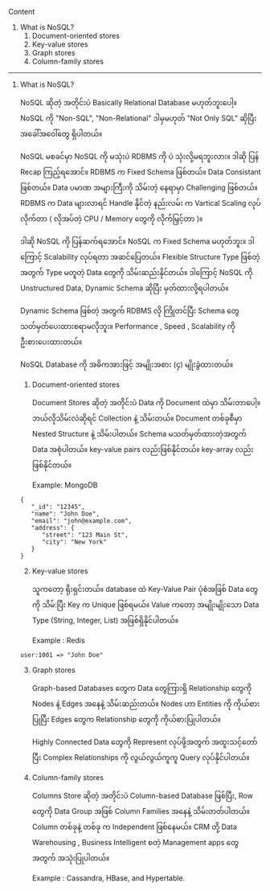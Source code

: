 
Content 
1. What is NoSQL?
	1. Document-oriented stores
	2. Key-value stores
	3. Graph stores
	4. Column-family stores

------------------------------------------------------------------------

1. What is NoSQL?
   
   NoSQL ဆိုတဲ့ အတိုင်းပဲ Basically Relational Database မဟုတ်ဘူးပေါ့။ NoSQL ကို "Non-SQL", "Non-Relational" ဒါမှမဟုတ် "Not Only SQL" ဆိုပြီး အခေါ်အဝေါ်တွေ ရှိပါတယ်။ 
   
   NoSQL မစခင်မှာ NoSQL ကို မသုံးပဲ ​RDBMS ကို ပဲ သုံးလို့မရဘူးလား။ ဒါဆို ပြန် Recap ကြည့်ရအောင်။ RDBMS က Fixed Schema ဖြစ်တယ်။ Data Consistant ဖြစ်တယ်။ Data ပမာဏ အများကြီးကို သိမ်းတဲ့ နေရာမှာ Challenging ဖြစ်တယ်။ RDBMS က Data များလာရင် Handle နိုင်တဲ့ နည်းလမ်း က Vartical Scaling လုပ်လိုက်တာ ( လိုအပ်တဲ့ CPU / Memory တွေကို လိုက်မြှင့်တာ )။ ​  
   
   ဒါဆို NoSQL ကို ပြန်ဆက်ရအောင်။ NoSQL က Fixed Schema မဟုတ်ဘူး။ ဒါကြောင့် Scalability လုပ်ရတာ အဆင်ပြေတယ်။ Flexible Structure Type ဖြစ်တဲ့ အတွက် Type မတူတဲ့ Data တွေကို သိမ်းဆည်းနိုင်တယ်။ ဒါကြောင့် NoSQL ကို Unstructured Data, Dynamic Schema ဆိုပြီး မှတ်ထားလို့ရပါတယ်။
   
   Dynamic Schema ဖြစ်တဲ့ အတွက် RDBMS လို ကြိုတင်ပြီး Schema တွေ သတ်မှတ်ပေးထားစရာမလိုဘူး။ Performance , Speed , Scalability ကို ဦးစားပေးထားတယ်။ 
   
   NoSQL Database ကို အဓိကအားဖြင့် အမျိုးအစား (၄) မျိုးခွဲထားတယ်။ 
   
   1. Document-oriented stores
      
      Document Stores ဆိုတဲ့ အတိုင်းပဲ Data ကို Document ထဲမှာ သိမ်းတာပေါ့။ ဘယ်လိုသိမ်းလဲဆိုရင် Collection နဲ့ သိမ်းတယ်။ Document တစ်ခုစီမှာ Nested Structure နဲ့ သိမ်းပါတယ်။ Schema မသတ်မှတ်ထားတဲ့အတွက် Data အစုံပါတယ်။ key-value pairs လည်းဖြစ်နိုင်တယ်။ key-array လည်းဖြစ်နိုင်တယ်။
      
      Example: MongoDB
            
	```
	{
	   "_id": "12345",
	   "name": "John Doe",
	   "email": "john@example.com",
	   "address": {
	      "street": "123 Main St",
	      "city": "New York"
	   }
	}
	```
  
   2. Key-value stores
      
      သူကတော့ ရိုးရှင်းတယ်။ database ထဲ Key-Value Pair ပုံစံအဖြစ် Data တွေကို သိမ်:ပြီး Key က Unique ဖြစ်ရမယ်။ Value ကတော့ အမျိုးမျိုးသော Data Type (String, Integer, List) အဖြစ်ရှိနိုင်ပါတယ်။
      
      Example : Redis
      
	```
	user:1001 => "John Doe"
	```

   3. Graph stores
      
      Graph-based Databases တွေက Data တွေကြားရှိ Relationship တွေကို Nodes နဲ့ Edges အနေနဲ့ သိမ်းဆည်းတယ်။ Nodes ဟာ Entities ကို ကိုယ်စားပြုပြီး Edges တွေက Relationship တွေကို ကိုယ်စားပြုပါတယ်။
      
      Highly Connected Data တွေကို Represent လုပ်ဖို့အတွက် အထူးသင့်တော်ပြီး Complex Relationships ကို လွယ်လွယ်ကူကူ Query လုပ်နိုင်ပါတယ်။
      
   4. Column-family stores
      
      Columns Store ဆိုတဲ့ အတိုင်းပဲ Column-based Database ဖြစ်ပြီး, Row တွေကို Data Group အဖြစ် Column Families အနေနဲ့ သိမ်းတတ်ပါတယ်။ Column တစ်ခုနဲ့ တစ်ခု က Independent ဖြစ်နေမယ်။ CRM တို့ Data Warehousing , Business Intelligent စတဲ့ Management apps တွေအတွက် အသုံးပြုပါတယ်။
      
      Example : Cassandra, HBase, and Hypertable.

   
   
   
   

